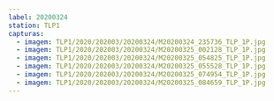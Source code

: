 ```yaml
---
label: 20200324
station: TLP1
capturas:
  - imagem: TLP1/2020/202003/20200324/M20200324_235736_TLP_1P.jpg
  - imagem: TLP1/2020/202003/20200324/M20200325_002128_TLP_1P.jpg
  - imagem: TLP1/2020/202003/20200324/M20200325_054825_TLP_1P.jpg
  - imagem: TLP1/2020/202003/20200324/M20200325_055528_TLP_1P.jpg
  - imagem: TLP1/2020/202003/20200324/M20200325_074954_TLP_1P.jpg
  - imagem: TLP1/2020/202003/20200324/M20200325_084659_TLP_1P.jpg
---
```

